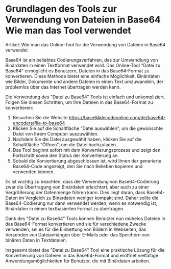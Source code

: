 Grundlagen des Tools zur Verwendung von Dateien in Base64 Wie man das Tool verwendet
====================================================================================

Artikel: Wie man das Online-Tool für die Verwendung von Dateien in Base64 verwendet

Base64 ist ein beliebtes Codierungsverfahren, das zur Umwandlung von Binärdaten in einen Textformat verwendet wird. Das Online-Tool "Datei zu Base64" ermöglicht es Benutzern, Dateien in das Base64-Format zu konvertieren. Diese Methode bietet eine einfache Möglichkeit, Binärdaten wie Bilder, Dokumente und andere Dateien in einen Text umzuwandeln, der problemlos über das Internet übertragen werden kann.

Die Verwendung des "Datei zu Base64" Tools ist einfach und unkompliziert. Folgen Sie diesen Schritten, um Ihre Dateien in das Base64-Format zu konvertieren:

1. Besuchen Sie die Website <https://base64decodeonline.com/de/base64-encoders/file-to-base64>
2. Klicken Sie auf die Schaltfläche "Datei auswählen", um die gewünschte Datei von Ihrem Computer auszuwählen.
3. Nachdem Sie die Datei ausgewählt haben, klicken Sie auf die Schaltfläche "Öffnen", um die Datei hochzuladen.
4. Das Tool beginnt sofort mit dem Konvertierungsprozess und zeigt den Fortschritt sowie den Status der Konvertierung an.
5. Sobald die Konvertierung abgeschlossen ist, wird Ihnen der generierte Base64-Code angezeigt, den Sie nach Belieben kopieren und verwenden können.

Es ist wichtig zu beachten, dass die Verwendung von Base64-Codierung zwar die Übertragung von Binärdaten erleichtert, aber auch zu einer Vergrößerung der Datenmenge führen kann. Dies liegt daran, dass Base64-Daten im Vergleich zu Binärdaten weniger kompakt sind. Daher sollte die Base64-Codierung nur dann verwendet werden, wenn es notwendig ist, Binärdaten in einem textbasierten Format zu übertragen.

Dank des "Datei zu Base64" Tools können Benutzer nun mühelos Dateien in das Base64-Format konvertieren und sie für verschiedene Zwecke verwenden, sei es für die Einbettung von Bildern in Webseiten, das Versenden von Dateianhängen über E-Mails oder das Speichern von binären Daten in Textdateien.

Insgesamt bietet das "Datei zu Base64" Tool eine praktische Lösung für die Konvertierung von Dateien in das Base64-Format und eröffnet vielfältige Anwendungsmöglichkeiten für Benutzer, die mit Binärdaten arbeiten.